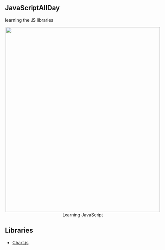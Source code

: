 ## JavaScriptAllDay
learning the JS libraries 
<p align="center">
    <img src="https://cdn.pixabay.com/photo/2017/03/30/17/41/javascript-2189147_1280.png" width="500" height="600"><br/>
    Learning JavaScript
</p>

## Libraries

- [Chart.js](https://www.chartjs.org/)

